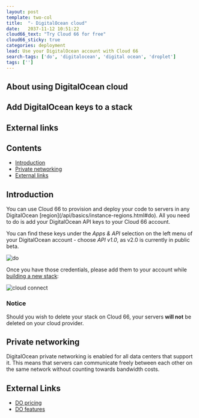 ```yaml
---
layout: post
template: two-col
title:  "- DigitalOcean cloud"
date:   2037-11-12 10:51:22
cloud66_text: "Try Cloud 66 for free"
cloud66_sticky: true
categories: deployment
lead: Use your DigitalOcean account with Cloud 66
search-tags: ['do', 'digitalocean', 'digital ocean', 'droplet']
tags: ['']
---
```


## About using DigitalOcean cloud
## Add DigitalOcean keys to a stack
## External links

<h2>Contents</h2>
<ul class="page-toc">
	<li>
		<a href="#intro">Introduction</a>
	</li>
	<li>
		<a href="#private">Private networking</a>
	</li>
	<li>
		<a href="#external">External links</a>
	</li>
</ul>

<h2 id="intro">Introduction</h2>
You can use Cloud 66 to provision and deploy your code to servers in any DigitalOcean [region](/api/basics/instance-regions.html#do). All you need to do is add your DigitalOcean API keys to your Cloud 66 account.

You can find these keys under the <i>Apps & API</i> selection on the left menu of your DigitalOcean account - choose <i>API v1.0</i>, as v2.0 is currently in public beta.

![do](http://cdn.cloud66.com/images/help/digital_ocean_api.png)

Once you have those credentials, please add them to your account while [building a new stack](/getting-started/your-first-stack.html):

![cloud connect](http://cdn.cloud66.com/images/help/cloud_connect.png)

<div class="notice notice-warning">
    <h3>Notice</h3>
    <p>Should you wish to delete your stack on Cloud 66, your servers <b>will not</b> be deleted on your cloud provider.</p>
</div>

<h2 id="private">Private networking</h2>
DigitalOcean private networking is enabled for all data centers that support it. This means that servers can communicate freely between each other on the same network without counting towards bandwidth costs.

<h2 id="external">External Links</h2>
<ul>
	<li><a href="https://digitalocean.com/pricing" target="_blank">DO pricing</a></li>
	<li><a href="https://digitalocean.com/features" target="_blank">DO features</a></li>
</ul>
